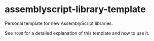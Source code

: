# assemblyscript-library-template

Personal template for new AssemblyScript libraries.

See `TODO` for a detailed explanation of this template and how to use it.
